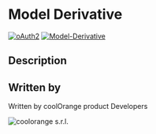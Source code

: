 # Model Derivative

[![oAuth2](https://img.shields.io/badge/oAuth2-v1-green.svg)](http://developer-autodesk.github.io/)
[![Model-Derivative](https://img.shields.io/badge/Model%20Derivative-v2-green.svg)](http://developer-autodesk.github.io/)

## Description


## Written by
Written by coolOrange product Developers

![coolorange s.r.l.](http://coolorange.com/_layout/images/logo.png)
